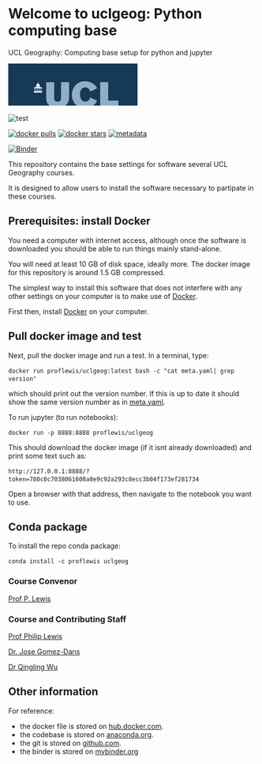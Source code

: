 # Welcome to uclgeog: Python computing base
UCL Geography: Computing base setup for python and jupyter

![](images/ucl_logo.png)

![test](https://github.com/UCL-EO/uclgeog/workflows/test/badge.svg)

[![docker pulls](https://img.shields.io/docker/pulls/proflewis/uclgeog.svg)](https://hub.docker.com/proflewis/uclgeog) [![docker stars](https://img.shields.io/docker/stars/proflewis/uclgeog.svg)](https://hub.docker.com/r/proflewis/uclgeog) 
[![metadata](https://images.microbadger.com/badges/image/proflewis/uclgeog.svg)](https://microbadger.com/images/proflewis/uclgeog "proflewis/uclgeog image metadata")

[![Binder](https://mybinder.org/badge_logo.svg)](https://mybinder.org/v2/gh/UCL-EO/uclgeog.git/master)

This repository contains the base settings for software several UCL Geography courses.

It is designed to allow users to install the software necessary to partipate in these courses.


Prerequisites: install Docker
-------------

You need a computer with internet access, although once the software is downloaded you should be able to run things mainly stand-alone.

You will need at least 10 GB of disk space, ideally more. The docker image for this repository is around 1.5 GB compressed.

The simplest way to install this software that does not interfere with any other settings on your computer is to make use of [Docker](https://www.docker.com/products/docker-desktop).

First then, install [Docker](https://www.docker.com/products/docker-desktop) on your computer.

Pull docker image and test
-----------------

Next, pull the docker image and run a test. In a terminal, type:

	docker run proflewis/uclgeog:latest bash -c "cat meta.yaml| grep version"
	
which should print out the version number. If this is up to date it should show the same version number as in [meta.yaml](meta.yaml).

To run jupyter (to run notebooks):

	docker run -p 8888:8888 proflewis/uclgeog 

This should download the docker image (if it isnt already downloaded) and print some text such as:

	http://127.0.0.1:8888/?token=780c0c7038061608a8e9c92a293c8ecc3b04f173ef281734

Open a browser with that address, then navigate to the notebook you want to use.

Conda package
-----------------

To install the repo conda package:

	conda install -c proflewis uclgeog

### Course Convenor

[Prof P. Lewis](http://www.geog.ucl.ac.uk/~plewis)

### Course and Contributing Staff

[Prof Philip Lewis](http://www.geog.ucl.ac.uk/~plewis)  

[Dr. Jose Gomez-Dans](http://www.geog.ucl.ac.uk/about-the-department/people/research-staff/research-staff/jose-gomez-dans/)

[Dr Qingling Wu](http://www.geog.ucl.ac.uk/about-the-department/people/research-staff/research-staff/qingling-wu/)

Other information
-----------------

For reference:

* the docker file is stored on [hub.docker.com](https://hub.docker.com/r/proflewis/uclgeog).
* the codebase is stored on [anaconda.org](https://anaconda.org/profLewis/uclgeog).
* the git is stored on [github.com](https://github.com/UCL-EO/uclgeog).
* the binder is stored on [mybinder.org](https://mybinder.org/v2/gh/UCL-EO/uclgeog.git/master)
